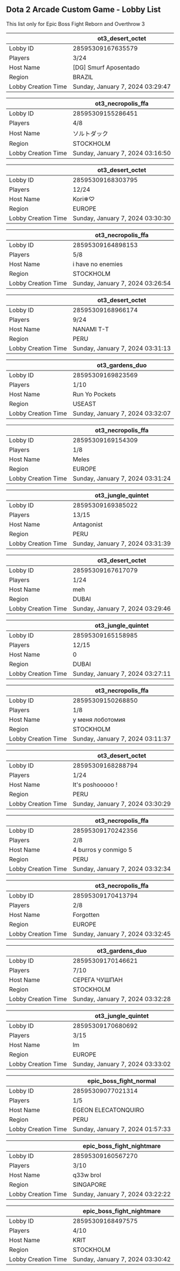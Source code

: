 ## Dota 2 Arcade Custom Game - Lobby List

This list only for Epic Boss Fight Reborn and Overthrow 3

|  | ot3_desert_octet |
| ------ | ------ |
| Lobby ID | 28595309167635579 |
| Players | 3/24 |
| Host Name | [DG] Smurf Aposentado |
| Region | BRAZIL |
| Lobby Creation Time | Sunday, January 7, 2024 03:29:47 |


|  | ot3_necropolis_ffa |
| ------ | ------ |
| Lobby ID | 28595309155286451 |
| Players | 4/8 |
| Host Name | ソルトダック |
| Region | STOCKHOLM |
| Lobby Creation Time | Sunday, January 7, 2024 03:16:50 |


|  | ot3_desert_octet |
| ------ | ------ |
| Lobby ID | 28595309168303795 |
| Players | 12/24 |
| Host Name | Kori❄♡ |
| Region | EUROPE |
| Lobby Creation Time | Sunday, January 7, 2024 03:30:30 |


|  | ot3_necropolis_ffa |
| ------ | ------ |
| Lobby ID | 28595309164898153 |
| Players | 5/8 |
| Host Name | i have no enemies |
| Region | STOCKHOLM |
| Lobby Creation Time | Sunday, January 7, 2024 03:26:54 |


|  | ot3_desert_octet |
| ------ | ------ |
| Lobby ID | 28595309168966174 |
| Players | 9/24 |
| Host Name | NANAMI T-T |
| Region | PERU |
| Lobby Creation Time | Sunday, January 7, 2024 03:31:13 |


|  | ot3_gardens_duo |
| ------ | ------ |
| Lobby ID | 28595309169823569 |
| Players | 1/10 |
| Host Name | Run Yo Pockets |
| Region | USEAST |
| Lobby Creation Time | Sunday, January 7, 2024 03:32:07 |


|  | ot3_necropolis_ffa |
| ------ | ------ |
| Lobby ID | 28595309169154309 |
| Players | 1/8 |
| Host Name | Meles |
| Region | EUROPE |
| Lobby Creation Time | Sunday, January 7, 2024 03:31:24 |


|  | ot3_jungle_quintet |
| ------ | ------ |
| Lobby ID | 28595309169385022 |
| Players | 13/15 |
| Host Name | Antagonist |
| Region | PERU |
| Lobby Creation Time | Sunday, January 7, 2024 03:31:39 |


|  | ot3_desert_octet |
| ------ | ------ |
| Lobby ID | 28595309167617079 |
| Players | 1/24 |
| Host Name | meh |
| Region | DUBAI |
| Lobby Creation Time | Sunday, January 7, 2024 03:29:46 |


|  | ot3_jungle_quintet |
| ------ | ------ |
| Lobby ID | 28595309165158985 |
| Players | 12/15 |
| Host Name | 0 |
| Region | DUBAI |
| Lobby Creation Time | Sunday, January 7, 2024 03:27:11 |


|  | ot3_necropolis_ffa |
| ------ | ------ |
| Lobby ID | 28595309150268850 |
| Players | 1/8 |
| Host Name | у меня лоботомия |
| Region | STOCKHOLM |
| Lobby Creation Time | Sunday, January 7, 2024 03:11:37 |


|  | ot3_desert_octet |
| ------ | ------ |
| Lobby ID | 28595309168288794 |
| Players | 1/24 |
| Host Name | It's poshooooo ! |
| Region | PERU |
| Lobby Creation Time | Sunday, January 7, 2024 03:30:29 |


|  | ot3_necropolis_ffa |
| ------ | ------ |
| Lobby ID | 28595309170242356 |
| Players | 2/8 |
| Host Name | 4 burros y conmigo 5 |
| Region | PERU |
| Lobby Creation Time | Sunday, January 7, 2024 03:32:34 |


|  | ot3_necropolis_ffa |
| ------ | ------ |
| Lobby ID | 28595309170413794 |
| Players | 2/8 |
| Host Name | Forgotten |
| Region | EUROPE |
| Lobby Creation Time | Sunday, January 7, 2024 03:32:45 |


|  | ot3_gardens_duo |
| ------ | ------ |
| Lobby ID | 28595309170146621 |
| Players | 7/10 |
| Host Name | СЕРЕГА ЧУШПАН |
| Region | STOCKHOLM |
| Lobby Creation Time | Sunday, January 7, 2024 03:32:28 |


|  | ot3_jungle_quintet |
| ------ | ------ |
| Lobby ID | 28595309170680692 |
| Players | 3/15 |
| Host Name | lm |
| Region | EUROPE |
| Lobby Creation Time | Sunday, January 7, 2024 03:33:02 |


|  | epic_boss_fight_normal |
| ------ | ------ |
| Lobby ID | 28595309077021314 |
| Players | 1/5 |
| Host Name | EGEON ELECATONQUIRO |
| Region | PERU |
| Lobby Creation Time | Sunday, January 7, 2024 01:57:33 |


|  | epic_boss_fight_nightmare |
| ------ | ------ |
| Lobby ID | 28595309160567270 |
| Players | 3/10 |
| Host Name | q33w brol |
| Region | SINGAPORE |
| Lobby Creation Time | Sunday, January 7, 2024 03:22:22 |


|  | epic_boss_fight_nightmare |
| ------ | ------ |
| Lobby ID | 28595309168497575 |
| Players | 4/10 |
| Host Name | KRIT |
| Region | STOCKHOLM |
| Lobby Creation Time | Sunday, January 7, 2024 03:30:42 |


